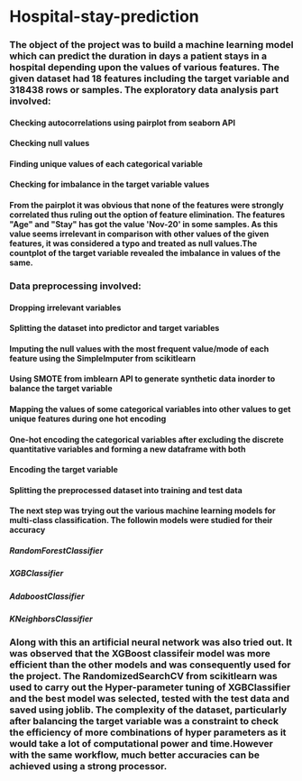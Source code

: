# Hospital-stay-prediction
### The object of the project was to build a machine learning model which can predict the duration in days a patient stays in a hospital depending upon the values of various features. The given dataset had 18 features including the target variable and 318438 rows or samples. The exploratory data analysis part involved:
#### Checking autocorrelations using pairplot from seaborn API
#### Checking null values
#### Finding unique values of each categorical variable
#### Checking for imbalance in the target variable values
#### From the pairplot it was obvious that none of the features were strongly correlated thus ruling out the option of feature elimination. The features "Age" and "Stay" has got the value 'Nov-20' in some samples. As this value seems irrelevant in comparison with other values of the given features, it was considered a typo and treated as null values.The countplot of the target variable revealed the imbalance in values of the same.

### Data preprocessing involved:

#### Dropping irrelevant variables
#### Splitting the dataset into predictor and target variables
#### Imputing the null values with the most frequent value/mode of each feature using the SimpleImputer from scikitlearn
#### Using SMOTE from imblearn API to generate synthetic data inorder to balance the target variable
#### Mapping the values of some categorical variables into other values to get unique features during one hot encoding
#### One-hot encoding the categorical variables after excluding the discrete quantitative variables and forming a new dataframe with both
#### Encoding the target variable
#### Splitting the preprocessed dataset into training and test data
#### The next step was trying out the various machine learning models for multi-class classification. The followin models were studied for their accuracy
##### RandomForestClassifier
##### XGBClassifier
##### AdaboostClassifier
##### KNeighborsClassifier
### Along with this an artificial neural network was also tried out. It was observed that the XGBoost classifeir model was more efficient than the other models and was consequently used for the project. The RandomizedSearchCV from scikitlearn was used to carry out the Hyper-parameter tuning of XGBClassifier and the best model was selected, tested with the test data and saved using joblib. The complexity of the dataset, particularly after balancing the target variable was a constraint to check the efficiency of more combinations of hyper parameters as it would take a lot of computational power and time.However with the same workflow, much better accuracies can be achieved using a strong processor.

